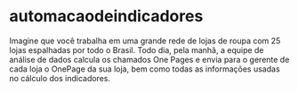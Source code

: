 # automacaodeindicadores
Imagine que você trabalha em uma grande rede de lojas de roupa com 25 lojas espalhadas por todo o Brasil.  Todo dia, pela manhã, a equipe de análise de dados calcula os chamados One Pages e envia para o gerente de cada loja o OnePage da sua loja, bem como todas as informações usadas no cálculo dos indicadores.
